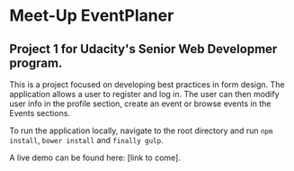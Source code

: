 # Meet-Up EventPlaner
## Project 1 for Udacity's Senior Web Developmer program.

This is a project focused on developing best practices in form design. The application allows a user to register and log in. The user can then modify user info in the profile section, create an event or browse events in the Events sections.

To run the application locally, navigate to the root directory and run `npm install`, `bower install` and `finally gulp`.

A live demo can be found here: [link to come].
